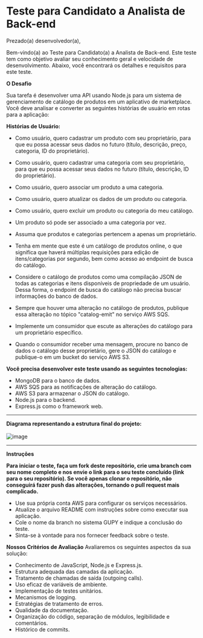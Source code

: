 # Teste para Candidato a Analista de Back-end

Prezado(a) desenvolvedor(a),

Bem-vindo(a) ao Teste para Candidato(a) a Analista de Back-end. Este teste tem como objetivo avaliar seu conhecimento geral e velocidade de desenvolvimento. Abaixo, você encontrará os detalhes e requisitos para este teste.

**O Desafio**

Sua tarefa é desenvolver uma API usando Node.js para um sistema de gerenciamento de catálogo de produtos em um aplicativo de marketplace. Você deve analisar e converter as seguintes histórias de usuário em rotas para a aplicação:

**Histórias de Usuário:**

- Como usuário, quero cadastrar um produto com seu proprietário, para que eu possa acessar seus dados no futuro (título, descrição, preço, categoria, ID do proprietário).
- Como usuário, quero cadastrar uma categoria com seu proprietário, para que eu possa acessar seus dados no futuro (título, descrição, ID do proprietário).
- Como usuário, quero associar um produto a uma categoria.
- Como usuário, quero atualizar os dados de um produto ou categoria.
- Como usuário, quero excluir um produto ou categoria do meu catálogo.
- Um produto só pode ser associado a uma categoria por vez.
- Assuma que produtos e categorias pertencem a apenas um proprietário.

- Tenha em mente que este é um catálogo de produtos online, o que significa que haverá múltiplas requisições para edição de itens/categorias por segundo, bem como acesso ao endpoint de busca do catálogo.
- Considere o catálogo de produtos como uma compilação JSON de todas as categorias e itens disponíveis de propriedade de um usuário. Dessa forma, o endpoint de busca do catálogo não precisa buscar informações do banco de dados.
- Sempre que houver uma alteração no catálogo de produtos, publique essa alteração no tópico "catalog-emit" no serviço AWS SQS.
- Implemente um consumidor que escute as alterações do catálogo para um proprietário específico.
- Quando o consumidor receber uma mensagem, procure no banco de dados o catálogo desse proprietário, gere o JSON do catálogo e publique-o em um bucket do serviço AWS S3.

**Você precisa desenvolver este teste usando as seguintes tecnologias:**

- MongoDB para o banco de dados.
- AWS SQS para as notificações de alteração do catálogo.
- AWS S3 para armazenar o JSON do catálogo.
- Node.js para o backend.
- Express.js como o framework web.

---

**Diagrama representando a estrutura final do projeto:** <br><br>
![image](https://github.com/githubanotaai/new-test-backend-nodejs/assets/52219768/504ba448-f128-41db-ae86-18dc19c0dc9d)

---

**Instruções**

**Para iniciar o teste, faça um fork deste repositório, crie uma branch com seu nome completo e nos envie o link para o seu teste concluído (link para o seu repositório). Se você apenas clonar o repositório, não conseguirá fazer push das alterações, tornando o pull request mais complicado.**
- Use sua própria conta AWS para configurar os serviços necessários.
- Atualize o arquivo README com instruções sobre como executar sua aplicação.
- Cole o nome da branch no sistema GUPY e indique a conclusão do teste.
- Sinta-se à vontade para nos fornecer feedback sobre o teste.

**Nossos Critérios de Avaliação**
Avaliaremos os seguintes aspectos da sua solução:

- Conhecimento de JavaScript, Node.js e Express.js.
- Estrutura adequada das camadas da aplicação.
- Tratamento de chamadas de saída (outgoing calls).
- Uso eficaz de variáveis de ambiente.
- Implementação de testes unitários.
- Mecanismos de logging.
- Estratégias de tratamento de erros.
- Qualidade da documentação.
- Organização do código, separação de módulos, legibilidade e comentários.
- Histórico de commits.